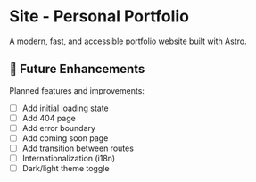 # Site - Personal Portfolio

A modern, fast, and accessible portfolio website built with Astro.

## 🔮 Future Enhancements

Planned features and improvements:

- [ ] Add initial loading state
- [ ] Add 404 page
- [ ] Add error boundary
- [ ] Add coming soon page
- [ ] Add transition between routes
- [ ] Internationalization (i18n)
- [ ] Dark/light theme toggle

